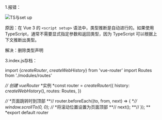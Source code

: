 1.报错：

![TS与set up](D:\qdev\dev\mistake\1.png)

原因：在 Vue 3 的 `<script setup>` 语法中，类型推断是自动进行的。如果使用 TypeScript，通常不需要显式指定参数和返回类型，因为 TypeScript 可以根据上下文推断出类型。

解决：删除类型声明

3.index.js存档：

import {*createRouter*, *createWebHistory*} from 'vue-router'
import Routes from './modules/routes'


*//* *创建* *vueRouter* *实例
*const router = *createRouter*({
  history: *createWebHistory*(),
  routes: Routes,
})


*//* *页面跳转时到顶部
**// router.beforeEach((to, from, next) => {
**//   window.scrollTo(0, 0); //* *将滚动位置设置为页面顶部
**//   next();
**// });
**
*export default router